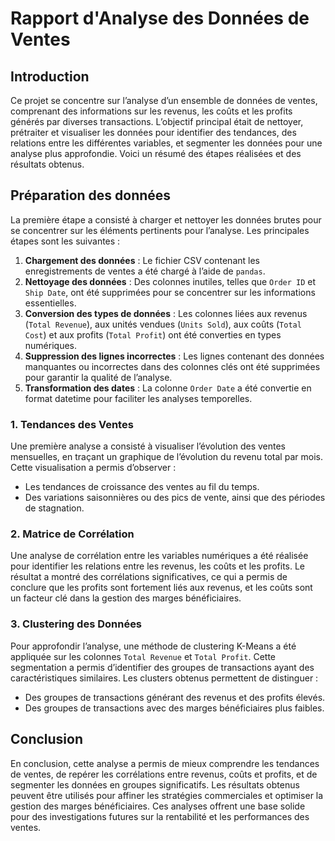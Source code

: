 # Rapport d'Analyse des Données de Ventes

## Introduction

Ce projet se concentre sur l’analyse d’un ensemble de données de ventes, comprenant des informations sur les revenus, les coûts et les profits générés par diverses transactions. L’objectif principal était de nettoyer, prétraiter et visualiser les données pour identifier des tendances, des relations entre les différentes variables, et segmenter les données pour une analyse plus approfondie. Voici un résumé des étapes réalisées et des résultats obtenus.

## Préparation des données

La première étape a consisté à charger et nettoyer les données brutes pour se concentrer sur les éléments pertinents pour l’analyse. Les principales étapes sont les suivantes :

1. **Chargement des données** : Le fichier CSV contenant les enregistrements de ventes a été chargé à l’aide de `pandas`.
2. **Nettoyage des données** : Des colonnes inutiles, telles que `Order ID` et `Ship Date`, ont été supprimées pour se concentrer sur les informations essentielles.
3. **Conversion des types de données** : Les colonnes liées aux revenus (`Total Revenue`), aux unités vendues (`Units Sold`), aux coûts (`Total Cost`) et aux profits (`Total Profit`) ont été converties en types numériques.
4. **Suppression des lignes incorrectes** : Les lignes contenant des données manquantes ou incorrectes dans des colonnes clés ont été supprimées pour garantir la qualité de l’analyse.
5. **Transformation des dates** : La colonne `Order Date` a été convertie en format datetime pour faciliter les analyses temporelles.

### 1. Tendances des Ventes

Une première analyse a consisté à visualiser l’évolution des ventes mensuelles, en traçant un graphique de l’évolution du revenu total par mois. Cette visualisation a permis d’observer :

- Les tendances de croissance des ventes au fil du temps.
- Des variations saisonnières ou des pics de vente, ainsi que des périodes de stagnation.

### 2. Matrice de Corrélation

Une analyse de corrélation entre les variables numériques a été réalisée pour identifier les relations entre les revenus, les coûts et les profits. Le résultat a montré des corrélations significatives, ce qui a permis de conclure que les profits sont fortement liés aux revenus, et les coûts sont un facteur clé dans la gestion des marges bénéficiaires.

### 3. Clustering des Données

Pour approfondir l’analyse, une méthode de clustering K-Means a été appliquée sur les colonnes `Total Revenue` et `Total Profit`. Cette segmentation a permis d’identifier des groupes de transactions ayant des caractéristiques similaires. Les clusters obtenus permettent de distinguer :

- Des groupes de transactions générant des revenus et des profits élevés.
- Des groupes de transactions avec des marges bénéficiaires plus faibles.
## Conclusion

En conclusion, cette analyse a permis de mieux comprendre les tendances de ventes, de repérer les corrélations entre revenus, coûts et profits, et de segmenter les données en groupes significatifs. Les résultats obtenus peuvent être utilisés pour affiner les stratégies commerciales et optimiser la gestion des marges bénéficiaires. Ces analyses offrent une base solide pour des investigations futures sur la rentabilité et les performances des ventes.